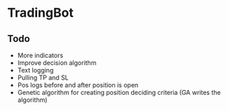 # TradingBot

## Todo
- More indicators
- Improve decision algorithm
- Text logging
- Pulling TP and SL
- Pos logs before and after position is open
- Genetic algorithm for creating position deciding criteria (GA writes the algorithm)